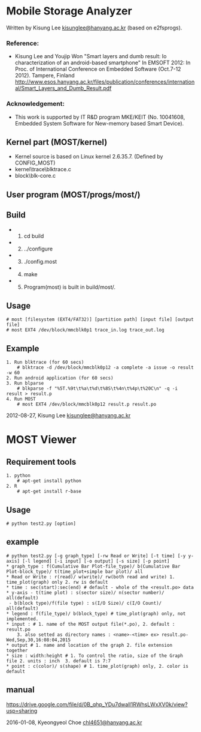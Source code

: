 Mobile Storage Analyzer
=======================

Written by Kisung Lee <kisunglee@hanyang.ac.kr> (based on e2fsprogs).

### Reference: 
 * Kisung Lee and Youjip Won "Smart layers and dumb result: Io characterization of an android-based smartphone" 
In EMSOFT 2012: In Proc. of International Conference on Embedded Software (Oct.7-12 2012). Tampere, Finland 
<http://www.esos.hanyang.ac.kr/files/publication/conferences/international/Smart_Layers_and_Dumb_Result.pdf>

### Acknowledgement:
 * This work is supported by IT R&D program MKE/KEIT (No. 10041608, Embedded System Software for New-memory based Smart Device).

Kernel part (MOST/kernel)
----------------
* Kernel source is based on Linux kernel 2.6.35.7. (Defined by CONFIG_MOST)
* kernel\trace\blktrace.c
* block\blk-core.c


User program (MOST/progs/most/)
----------------
Build
-----
* 1) cd build
* 2) ../configure
* 3) ./config.most
* 4) make
* 5) Program(most) is built in build/most/.


Usage
-----
    # most [filesystem (EXT4/FAT32)] [partition path] [input file] [output file]
    # most EXT4 /dev/block/mmcblk0p1 trace_in.log trace_out.log
    
    
Example 
--------
    1. Run blktrace (for 60 secs)
        # blktrace -d /dev/block/mmcblk0p12 -a complete -a issue -o result -w 60
    2. Run android application (for 60 secs)
    3. Run blparse
        # blkparse -f "%5T.%9t\t%a\t%d\t%8S\t%4n\t%4p\t%20C\n" -q -i result > result.p
    4. Run MOST
        # most EXT4 /dev/block/mmcblk0p12 result.p result.po


2012-08-27, Kisung Lee <kisunglee@hanyang.ac.kr>

MOST Viewer
==============

Requirement tools
-------------------
    1. python
        # apt-get install python
    2. R
        # apt-get install r-base

Usage
-------
    # python test2.py [option]
    
example
--------
    # python test2.py [-g graph_type] [-rw Read or Write] [-t time] [-y y-axis] [-l legend] [-i input] [-o output] [-s size] [-p point]
    * graph_type : f(Cumulative Bar Plot-file_type)/ b(Cumulative Bar Plot-block_type)/ t(time_plot+simple bar plot)/ all
    * Read or Write : r(read)/ w(write)/ rw(both read and write) 1. time_plot(graph) only 2. rw is default
    * time : sec(start):sec(end) # default - whole of the <result.po> data
    * y-axis - t(time plot) : s(sector size)/ n(sector number)/ all(default) 
	 - b(block type)/f(file type) : s(I/O Size)/ c(I/O Count)/ all(default)
    * legend : f(file_type)/ b(block_type) # time_plot(graph) only, not implemented.
    * input : # 1. name of the MOST output file(*.po), 2. default : result.po
	    3. also setted as directory names : <name>-<time> ex> result.po-Wed,Sep,30,16:08:04,2015
    * output # 1. name and location of the graph 2. file extension together
    * size : width:height # 1. To control the ratio, size of the Graph file 2. units : inch  3. default is 7:7
    * point : c(color)/ s(shape) # 1. time_plot(graph) only, 2. color is default

manual
--------
<https://drive.google.com/file/d/0B_qhp_YDu7dwalI1RWhsLWxXV0k/view?usp=sharing>
    
    
2016-01-08, Kyeongyeol Choe <chl4651@hanyang.ac.kr>
